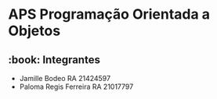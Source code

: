 # APS Programação Orientada a Objetos
 
 <h2>:book: Integrantes </h2>
    <ul>
      <li>Jamille Bodeo RA 21424597</li>
      <li>Paloma Regis Ferreira RA 21017797</li>
    </ul>
